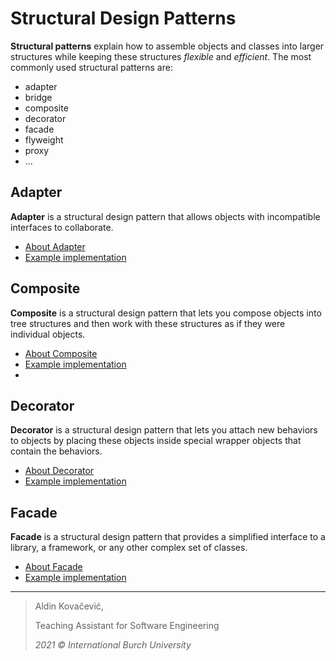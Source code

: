 # Structural Design Patterns

**Structural patterns** explain how to assemble objects and classes into larger structures while keeping these structures *flexible* and *efficient*. The most commonly used structural patterns are:
- adapter
- bridge
- composite
- decorator
- facade
- flyweight
- proxy
- ...

## Adapter

**Adapter** is a structural design pattern that allows objects with incompatible interfaces to collaborate.

- [About Adapter](https://refactoring.guru/design-patterns/adapter)
- [Example implementation](https://github.com/Aldin-SXR/creational-design-patterns/tree/master/structural/adapter)


## Composite

**Composite** is a structural design pattern that lets you compose objects into tree structures and then work with these structures as if they were individual objects.

- [About Composite](https://refactoring.guru/design-patterns/composite)
- [Example implementation](https://github.com/Aldin-SXR/creational-design-patterns/tree/master/structural/composite)
- 
## Decorator

**Decorator** is a structural design pattern that lets you attach new behaviors to objects by placing these objects inside special wrapper objects that contain the behaviors.

- [About Decorator](https://refactoring.guru/design-patterns/decorator)
- [Example implementation](https://github.com/Aldin-SXR/creational-design-patterns/tree/master/structural/decorator)
  
## Facade

**Facade** is a structural design pattern that provides a simplified interface to a library, a framework, or any other complex set of classes.

- [About Facade](https://refactoring.guru/design-patterns/facade)
- [Example implementation](https://github.com/Aldin-SXR/creational-design-patterns/tree/master/structural/facade)

---
> Aldin Kovačević,
> 
> Teaching Assistant for Software Engineering
> 
> *2021 © International Burch University*